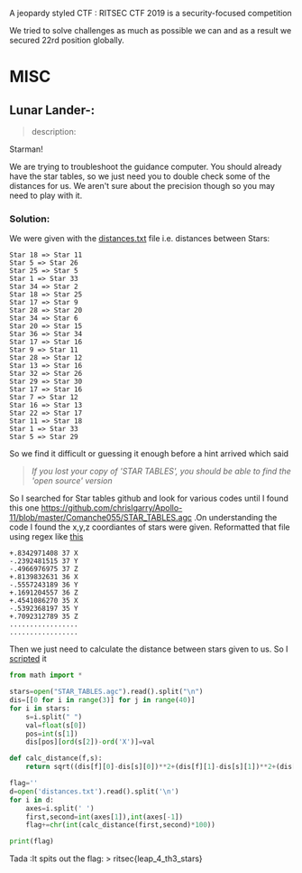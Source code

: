 A jeopardy styled CTF : RITSEC CTF 2019 is a security-focused competition


We tried to solve challenges as much as possible we can and as a result we secured 22rd position globally.

# **MISC**

## Lunar Lander-:
> description: 

Starman!

We are trying to troubleshoot the guidance computer. You should already have the star tables, so we just need you to double check some of the distances for us. We aren't sure about the precision though so you may need to play with it.


### Solution:

We were given with the [distances.txt](scripts/distances.txt) file i.e. distances between Stars:

 ```
Star 18 => Star 11
Star 5 => Star 26
Star 25 => Star 5
Star 1 => Star 33
Star 34 => Star 2
Star 18 => Star 25
Star 17 => Star 9
Star 28 => Star 20
Star 34 => Star 6
Star 20 => Star 15
Star 36 => Star 34
Star 17 => Star 16
Star 9 => Star 11
Star 28 => Star 12
Star 13 => Star 16
Star 32 => Star 26
Star 29 => Star 30
Star 17 => Star 16
Star 7 => Star 12
Star 16 => Star 13
Star 22 => Star 17
Star 11 => Star 18
Star 1 => Star 33
Star 5 => Star 29
```

So we find it difficult or guessing it enough before a hint arrived which said 

> *If you lost your copy of 'STAR TABLES', you should be able to find the 'open source' version*

So I searched for Star tables github and look for various codes until I found this one <https://github.com/chrislgarry/Apollo-11/blob/master/Comanche055/STAR_TABLES.agc> .On understanding the code I found the x,y,z coordiantes of stars were given. Reformatted that file using regex like [this](scripts/STAR_TABLES.agc)

```
+.8342971408 37 X
-.2392481515 37 Y
-.4966976975 37 Z
+.8139832631 36 X
-.5557243189 36 Y
+.1691204557 36 Z
+.4541086270 35 X
-.5392368197 35 Y
+.7092312789 35 Z
.................
.................
```
Then we just need to calculate the distance between stars given to us. So I [scripted](scripts/obtain_stars.py) it

```python
from math import *

stars=open("STAR_TABLES.agc").read().split("\n")
dis=[[0 for i in range(3)] for j in range(40)] 
for i in stars:
    s=i.split(" ")
    val=float(s[0])
    pos=int(s[1])
    dis[pos][ord(s[2])-ord('X')]=val

def calc_distance(f,s):
    return sqrt((dis[f][0]-dis[s][0])**2+(dis[f][1]-dis[s][1])**2+(dis[f][2]-dis[s][2])**2)

flag=''
d=open('distances.txt').read().split('\n')
for i in d:
    axes=i.split(' ')
    first,second=int(axes[1]),int(axes[-1])
    flag+=chr(int(calc_distance(first,second)*100))

print(flag)
```

Tada :It spits out the flag: > ritsec{leap_4_th3_stars}

